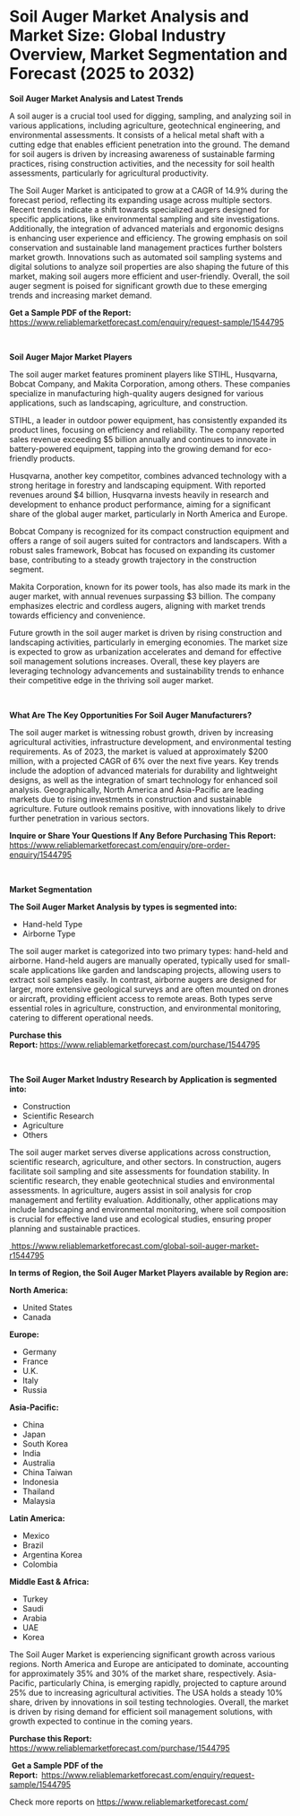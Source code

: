 <p><h1>Soil Auger Market Analysis and Market Size: Global Industry Overview, Market Segmentation and Forecast (2025 to 2032)</h1></p><p><strong>Soil Auger Market Analysis and Latest Trends</strong></p>
<p><p>A soil auger is a crucial tool used for digging, sampling, and analyzing soil in various applications, including agriculture, geotechnical engineering, and environmental assessments. It consists of a helical metal shaft with a cutting edge that enables efficient penetration into the ground. The demand for soil augers is driven by increasing awareness of sustainable farming practices, rising construction activities, and the necessity for soil health assessments, particularly for agricultural productivity.</p><p>The Soil Auger Market is anticipated to grow at a CAGR of 14.9% during the forecast period, reflecting its expanding usage across multiple sectors. Recent trends indicate a shift towards specialized augers designed for specific applications, like environmental sampling and site investigations. Additionally, the integration of advanced materials and ergonomic designs is enhancing user experience and efficiency. The growing emphasis on soil conservation and sustainable land management practices further bolsters market growth. Innovations such as automated soil sampling systems and digital solutions to analyze soil properties are also shaping the future of this market, making soil augers more efficient and user-friendly. Overall, the soil auger segment is poised for significant growth due to these emerging trends and increasing market demand.</p></p>
<p><strong>Get a Sample PDF of the Report:&nbsp;</strong> <a href="https://www.reliablemarketforecast.com/enquiry/request-sample/1544795?utm_campaign=2789&utm_medium=2&utm_source=Github&utm_content=ia&utm_term=28022025&utm_id=soil-auger">https://www.reliablemarketforecast.com/enquiry/request-sample/1544795</a></p>
<p>&nbsp;</p>
<p><strong>Soil Auger Major Market Players</strong></p>
<p><p>The soil auger market features prominent players like STIHL, Husqvarna, Bobcat Company, and Makita Corporation, among others. These companies specialize in manufacturing high-quality augers designed for various applications, such as landscaping, agriculture, and construction.</p><p>STIHL, a leader in outdoor power equipment, has consistently expanded its product lines, focusing on efficiency and reliability. The company reported sales revenue exceeding $5 billion annually and continues to innovate in battery-powered equipment, tapping into the growing demand for eco-friendly products.</p><p>Husqvarna, another key competitor, combines advanced technology with a strong heritage in forestry and landscaping equipment. With reported revenues around $4 billion, Husqvarna invests heavily in research and development to enhance product performance, aiming for a significant share of the global auger market, particularly in North America and Europe.</p><p>Bobcat Company is recognized for its compact construction equipment and offers a range of soil augers suited for contractors and landscapers. With a robust sales framework, Bobcat has focused on expanding its customer base, contributing to a steady growth trajectory in the construction segment.</p><p>Makita Corporation, known for its power tools, has also made its mark in the auger market, with annual revenues surpassing $3 billion. The company emphasizes electric and cordless augers, aligning with market trends towards efficiency and convenience.</p><p>Future growth in the soil auger market is driven by rising construction and landscaping activities, particularly in emerging economies. The market size is expected to grow as urbanization accelerates and demand for effective soil management solutions increases. Overall, these key players are leveraging technology advancements and sustainability trends to enhance their competitive edge in the thriving soil auger market.</p></p>
<p>&nbsp;</p>
<p><strong>What Are The Key Opportunities For Soil Auger Manufacturers?</strong></p>
<p><p>The soil auger market is witnessing robust growth, driven by increasing agricultural activities, infrastructure development, and environmental testing requirements. As of 2023, the market is valued at approximately $200 million, with a projected CAGR of 6% over the next five years. Key trends include the adoption of advanced materials for durability and lightweight designs, as well as the integration of smart technology for enhanced soil analysis. Geographically, North America and Asia-Pacific are leading markets due to rising investments in construction and sustainable agriculture. Future outlook remains positive, with innovations likely to drive further penetration in various sectors.</p></p>
<p><strong>Inquire or Share Your Questions If Any Before Purchasing This Report:</strong> <a href="https://www.reliablemarketforecast.com/enquiry/pre-order-enquiry/1544795?utm_campaign=2789&utm_medium=2&utm_source=Github&utm_content=ia&utm_term=28022025&utm_id=soil-auger">https://www.reliablemarketforecast.com/enquiry/pre-order-enquiry/1544795</a></p>
<p>&nbsp;</p>
<p><strong>Market Segmentation</strong></p>
<p><strong>The Soil Auger Market Analysis by types is segmented into:</strong></p>
<p><ul><li>Hand-held Type</li><li>Airborne Type</li></ul></p>
<p><p>The soil auger market is categorized into two primary types: hand-held and airborne. Hand-held augers are manually operated, typically used for small-scale applications like garden and landscaping projects, allowing users to extract soil samples easily. In contrast, airborne augers are designed for larger, more extensive geological surveys and are often mounted on drones or aircraft, providing efficient access to remote areas. Both types serve essential roles in agriculture, construction, and environmental monitoring, catering to different operational needs.</p></p>
<p><strong>Purchase this Report:&nbsp;</strong><a href="https://www.reliablemarketforecast.com/purchase/1544795?utm_campaign=2789&utm_medium=2&utm_source=Github&utm_content=ia&utm_term=28022025&utm_id=soil-auger">https://www.reliablemarketforecast.com/purchase/1544795</a></p>
<p>&nbsp;</p>
<p><strong>The Soil Auger Market Industry Research by Application is segmented into:</strong></p>
<p><ul><li>Construction</li><li>Scientific Research</li><li>Agriculture</li><li>Others</li></ul></p>
<p><p>The soil auger market serves diverse applications across construction, scientific research, agriculture, and other sectors. In construction, augers facilitate soil sampling and site assessments for foundation stability. In scientific research, they enable geotechnical studies and environmental assessments. In agriculture, augers assist in soil analysis for crop management and fertility evaluation. Additionally, other applications may include landscaping and environmental monitoring, where soil composition is crucial for effective land use and ecological studies, ensuring proper planning and sustainable practices.</p></p>
<p><a href="https://www.reliablemarketforecast.com/global-soil-auger-market-r1544795?utm_campaign=2789&utm_medium=2&utm_source=Github&utm_content=ia&utm_term=28022025&utm_id=soil-auger">&nbsp;https://www.reliablemarketforecast.com/global-soil-auger-market-r1544795</a></p>
<p><strong>In terms of Region, the Soil Auger Market Players available by Region are:</strong></p>
<p>
    <p> <strong> North America: </strong>
        <ul>
            <li>United States</li>
            <li>Canada</li>
        </ul>
        </p> 
    <p> <strong> Europe: </strong>
        <ul>
            <li>Germany</li>
            <li>France</li>
            <li>U.K.</li>
            <li>Italy</li>
            <li>Russia</li>
        </ul>
        </p> 
    <p> <strong> Asia-Pacific: </strong>
        <ul>
            <li>China</li>
            <li>Japan</li>
            <li>South Korea</li>
            <li>India</li>
            <li>Australia</li>
            <li>China Taiwan</li>
            <li>Indonesia</li>
            <li>Thailand</li>
            <li>Malaysia</li>
        </ul>
        </p> 
    <p> <strong> Latin America: </strong>
        <ul>
            <li>Mexico</li>
            <li>Brazil</li>
            <li>Argentina Korea</li>
            <li>Colombia</li>
        </ul>
        </p> 
    <p> <strong> Middle East & Africa: </strong>
        <ul>
            <li>Turkey</li>
            <li>Saudi</li>
            <li>Arabia</li>
            <li>UAE</li>
            <li>Korea</li>
        </ul>
    </p>
    </p>
<p><p>The Soil Auger Market is experiencing significant growth across various regions. North America and Europe are anticipated to dominate, accounting for approximately 35% and 30% of the market share, respectively. Asia-Pacific, particularly China, is emerging rapidly, projected to capture around 25% due to increasing agricultural activities. The USA holds a steady 10% share, driven by innovations in soil testing technologies. Overall, the market is driven by rising demand for efficient soil management solutions, with growth expected to continue in the coming years.</p></p>
<p><strong>Purchase this Report: </strong><a href="https://www.reliablemarketforecast.com/purchase/1544795?utm_campaign=2789&utm_medium=2&utm_source=Github&utm_content=ia&utm_term=28022025&utm_id=soil-auger">https://www.reliablemarketforecast.com/purchase/1544795</a></p>
<p>&nbsp;<strong>Get a Sample PDF of the Report:&nbsp;&nbsp;</strong><a href="https://www.reliablemarketforecast.com/enquiry/request-sample/1544795?utm_campaign=2789&utm_medium=2&utm_source=Github&utm_content=ia&utm_term=28022025&utm_id=soil-auger">https://www.reliablemarketforecast.com/enquiry/request-sample/1544795</a></p>
<p><strong></strong></p>
<p>Check more reports on <a href="https://www.reliablemarketforecast.com/?utm_campaign=2789&utm_medium=2&utm_source=Github&utm_content=ia&utm_term=28022025&utm_id=soil-auger">https://www.reliablemarketforecast.com/</a></p>